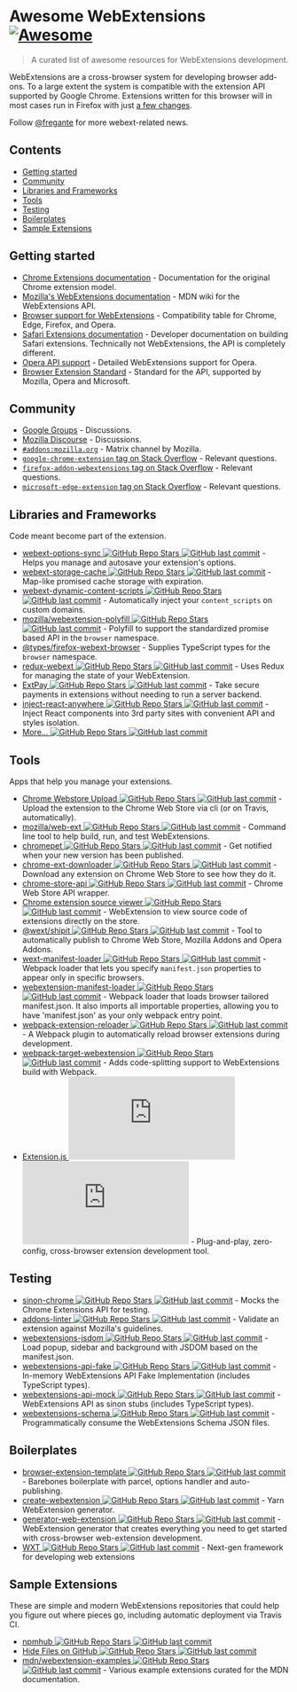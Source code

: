 # Awesome WebExtensions [![Awesome](https://awesome.re/badge.svg)](https://awesome.re)

> A curated list of awesome resources for WebExtensions development.

WebExtensions are a cross-browser system for developing browser add-ons. To a large extent the system is compatible with the extension API supported by Google Chrome. Extensions written for this browser will in most cases run in Firefox with just [a few changes](https://developer.mozilla.org/en-US/Add-ons/WebExtensions/Porting_a_Google_Chrome_extension).

Follow [@fregante](https://fregante.com) for more webext-related news.

## Contents

- [Getting started](#getting-started)
- [Community](#community)
- [Libraries and Frameworks](#libraries-and-frameworks)
- [Tools](#tools)
- [Testing](#testing)
- [Boilerplates](#boilerplates)
- [Sample Extensions](#sample-extensions)

## Getting started

- [Chrome Extensions documentation](https://developer.chrome.com/docs/extensions/reference) - Documentation for the original Chrome extension model.
- [Mozilla's WebExtensions documentation](https://developer.mozilla.org/en-US/Add-ons/WebExtensions) - MDN wiki for the WebExtensions API.
- [Browser support for WebExtensions](https://developer.mozilla.org/en-US/Add-ons/WebExtensions/Browser_support_for_JavaScript_APIs) - Compatibility table for Chrome, Edge, Firefox, and Opera.
- [Safari Extensions documentation](https://developer.apple.com/safari/extensions/) - Developer documentation on building Safari extensions. Technically not WebExtensions, the API is completely different.
- [Opera API support](https://dev.opera.com/extensions/apis/) - Detailed WebExtensions support for Opera.
- [Browser Extension Standard](https://browserext.github.io/browserext/) - Standard for the API, supported by Mozilla, Opera and Microsoft.

## Community

- [Google Groups](https://groups.google.com/a/chromium.org/forum/#!forum/chromium-extensions) - Discussions.
- [Mozilla Discourse](https://discourse.mozilla.org/c/add-ons) - Discussions.
- [`#addons:mozilla.org`](https://matrix.to/#/#addons:mozilla.org) - Matrix channel by Mozilla.
- [`google-chrome-extension` tag on Stack Overflow](https://stackoverflow.com/questions/tagged/google-chrome-extension) - Relevant questions.
- [`firefox-addon-webextensions` tag on Stack Overflow](https://stackoverflow.com/questions/tagged/firefox-addon-webextensions) - Relevant questions.
- [`microsoft-edge-extension` tag on Stack Overflow](https://stackoverflow.com/questions/tagged/microsoft-edge-extension) - Relevant questions.

## Libraries and Frameworks

Code meant become part of the extension.

- [webext-options-sync ![GitHub Repo Stars](https://img.shields.io/github/stars/fregante/webext-options-sync) ![GitHub last commit](https://img.shields.io/github/last-commit/fregante/webext-options-sync)](https://github.com/fregante/webext-options-sync) - Helps you manage and autosave your extension's options.
- [webext-storage-cache ![GitHub Repo Stars](https://img.shields.io/github/stars/fregante/webext-storage-cache) ![GitHub last commit](https://img.shields.io/github/last-commit/fregante/webext-storage-cache)](https://github.com/fregante/webext-storage-cache) - Map-like promised cache storage with expiration.
- [webext-dynamic-content-scripts ![GitHub Repo Stars](https://img.shields.io/github/stars/fregante/webext-dynamic-content-scripts) ![GitHub last commit](https://img.shields.io/github/last-commit/fregante/webext-dynamic-content-scripts)](https://github.com/fregante/webext-dynamic-content-scripts) - Automatically inject your `content_scripts` on custom domains.
- [mozilla/webextension-polyfill ![GitHub Repo Stars](https://img.shields.io/github/stars/mozilla/webextension-polyfill) ![GitHub last commit](https://img.shields.io/github/last-commit/mozilla/webextension-polyfill)](https://github.com/mozilla/webextension-polyfill) - Polyfill to support the standardized promise based API in the `browser` namespace.
- [@types/firefox-webext-browser](https://www.npmjs.com/package/@types/firefox-webext-browser) - Supplies TypeScript types for the `browser` namespace.
- [redux-webext ![GitHub Repo Stars](https://img.shields.io/github/stars/ivantsov/redux-webext) ![GitHub last commit](https://img.shields.io/github/last-commit/ivantsov/redux-webext)](https://github.com/ivantsov/redux-webext) - Uses Redux for managing the state of your WebExtension.
- [ExtPay ![GitHub Repo Stars](https://img.shields.io/github/stars/Glench/ExtPay) ![GitHub last commit](https://img.shields.io/github/last-commit/Glench/ExtPay)](https://github.com/Glench/ExtPay) - Take secure payments in extensions without needing to run a server backend.
- [inject-react-anywhere ![GitHub Repo Stars](https://img.shields.io/github/stars/OlegWock/inject-react-anywhere) ![GitHub last commit](https://img.shields.io/github/last-commit/OlegWock/inject-react-anywhere)](https://github.com/OlegWock/inject-react-anywhere) - Inject React components into 3rd party sites with convenient API and styles isolation.
- [More… ![GitHub Repo Stars](https://img.shields.io/github/stars/fregante/webext-fun) ![GitHub last commit](https://img.shields.io/github/last-commit/fregante/webext-fun)](https://github.com/fregante/webext-fun)

## Tools

Apps that help you manage your extensions.

- [Chrome Webstore Upload ![GitHub Repo Stars](https://img.shields.io/github/stars/fregante/chrome-webstore-upload-cli) ![GitHub last commit](https://img.shields.io/github/last-commit/fregante/chrome-webstore-upload-cli)](https://github.com/fregante/chrome-webstore-upload-cli) - Upload the extension to the Chrome Web Store via cli (or on Travis, automatically).
- [mozilla/web-ext ![GitHub Repo Stars](https://img.shields.io/github/stars/mozilla/web-ext) ![GitHub last commit](https://img.shields.io/github/last-commit/mozilla/web-ext)](https://github.com/mozilla/web-ext) - Command line tool to help build, run, and test WebExtensions.
- [chromepet ![GitHub Repo Stars](https://img.shields.io/github/stars/ZenHubIO/chromepet) ![GitHub last commit](https://img.shields.io/github/last-commit/ZenHubIO/chromepet)](https://github.com/ZenHubIO/chromepet) - Get notified when your new version has been published.
- [chrome-ext-downloader ![GitHub Repo Stars](https://img.shields.io/github/stars/jiripospisil/chrome-ext-downloader) ![GitHub last commit](https://img.shields.io/github/last-commit/jiripospisil/chrome-ext-downloader)](https://github.com/jiripospisil/chrome-ext-downloader) - Download any extension on Chrome Web Store to see how they do it.
- [chrome-store-api ![GitHub Repo Stars](https://img.shields.io/github/stars/acvetkov/chrome-store-api) ![GitHub last commit](https://img.shields.io/github/last-commit/acvetkov/chrome-store-api)](https://github.com/acvetkov/chrome-store-api) - Chrome Web Store API wrapper.
- [Chrome extension source viewer ![GitHub Repo Stars](https://img.shields.io/github/stars/Rob--W/crxviewer) ![GitHub last commit](https://img.shields.io/github/last-commit/Rob--W/crxviewer)](https://github.com/Rob--W/crxviewer) - WebExtension to view source code of extensions directly on the store.
- [@wext/shipit ![GitHub Repo Stars](https://img.shields.io/github/stars/LinusU/wext-shipit) ![GitHub last commit](https://img.shields.io/github/last-commit/LinusU/wext-shipit)](https://github.com/LinusU/wext-shipit) - Tool to automatically publish to Chrome Web Store, Mozilla Addons and Opera Addons.
- [wext-manifest-loader ![GitHub Repo Stars](https://img.shields.io/github/stars/abhijithvijayan/wext-manifest-loader) ![GitHub last commit](https://img.shields.io/github/last-commit/abhijithvijayan/wext-manifest-loader)](https://github.com/abhijithvijayan/wext-manifest-loader) - Webpack loader that lets you specify `manifest.json` properties to appear only in specific browsers.
- [webextension-manifest-loader ![GitHub Repo Stars](https://img.shields.io/github/stars/jsmnbom/webextension-manifest-loader) ![GitHub last commit](https://img.shields.io/github/last-commit/jsmnbom/webextension-manifest-loader)](https://github.com/jsmnbom/webextension-manifest-loader) - Webpack loader that loads browser tailored manifest.json. It also imports all importable properties, allowing you to have 'manifest.json' as your only webpack entry point.
- [webpack-extension-reloader ![GitHub Repo Stars](https://img.shields.io/github/stars/rubenspgcavalcante/webpack-extension-reloader) ![GitHub last commit](https://img.shields.io/github/last-commit/rubenspgcavalcante/webpack-extension-reloader)](https://github.com/rubenspgcavalcante/webpack-extension-reloader) - A Webpack plugin to automatically reload browser extensions during development.
- [webpack-target-webextension ![GitHub Repo Stars](https://img.shields.io/github/stars/awesome-webextension/webpack-target-webextension) ![GitHub last commit](https://img.shields.io/github/last-commit/awesome-webextension/webpack-target-webextension)](https://github.com/awesome-webextension/webpack-target-webextension) - Adds code-splitting support to WebExtensions build with Webpack.
- [Extension.js ![GitHub Repo Stars](https://img.shields.io/github/stars/cezaraugusto/extension.js) ![GitHub last commit](https://img.shields.io/github/last-commit/cezaraugusto/extension.js)](https://github.com/cezaraugusto/extension.js) - Plug-and-play, zero-config, cross-browser extension development tool.

## Testing

- [sinon-chrome ![GitHub Repo Stars](https://img.shields.io/github/stars/acvetkov/sinon-chrome) ![GitHub last commit](https://img.shields.io/github/last-commit/acvetkov/sinon-chrome)](https://github.com/acvetkov/sinon-chrome) - Mocks the Chrome Extensions API for testing.
- [addons-linter ![GitHub Repo Stars](https://img.shields.io/github/stars/mozilla/addons-linter) ![GitHub last commit](https://img.shields.io/github/last-commit/mozilla/addons-linter)](https://github.com/mozilla/addons-linter) - Validate an extension against Mozilla's guidelines.
- [webextensions-jsdom ![GitHub Repo Stars](https://img.shields.io/github/stars/stoically/webextensions-jsdom) ![GitHub last commit](https://img.shields.io/github/last-commit/stoically/webextensions-jsdom)](https://github.com/stoically/webextensions-jsdom) - Load popup, sidebar and background with JSDOM based on the manifest.json.
- [webextensions-api-fake ![GitHub Repo Stars](https://img.shields.io/github/stars/stoically/webextensions-api-fake) ![GitHub last commit](https://img.shields.io/github/last-commit/stoically/webextensions-api-fake)](https://github.com/stoically/webextensions-api-fake) - In-memory WebExtensions API Fake Implementation (includes TypeScript types).
- [webextensions-api-mock ![GitHub Repo Stars](https://img.shields.io/github/stars/stoically/webextensions-api-mock) ![GitHub last commit](https://img.shields.io/github/last-commit/stoically/webextensions-api-mock)](https://github.com/stoically/webextensions-api-mock) - WebExtensions API as sinon stubs (includes TypeScript types).
- [webextensions-schema ![GitHub Repo Stars](https://img.shields.io/github/stars/stoically/webextensions-schema) ![GitHub last commit](https://img.shields.io/github/last-commit/stoically/webextensions-schema)](https://github.com/stoically/webextensions-schema) - Programmatically consume the WebExtensions Schema JSON files.

## Boilerplates

- [browser-extension-template ![GitHub Repo Stars](https://img.shields.io/github/stars/fregante/browser-extension-template) ![GitHub last commit](https://img.shields.io/github/last-commit/fregante/browser-extension-template)](https://github.com/fregante/browser-extension-template) - Barebones boilerplate with parcel, options handler and auto-publishing.
- [create-webextension ![GitHub Repo Stars](https://img.shields.io/github/stars/rpl/create-webextension) ![GitHub last commit](https://img.shields.io/github/last-commit/rpl/create-webextension)](https://github.com/rpl/create-webextension) - Yarn WebExtension generator.
- [generator-web-extension ![GitHub Repo Stars](https://img.shields.io/github/stars/webextension-toolbox/generator-web-extension) ![GitHub last commit](https://img.shields.io/github/last-commit/webextension-toolbox/generator-web-extension)](https://github.com/webextension-toolbox/generator-web-extension) - WebExtension generator that creates everything you need to get started with cross-browser web-extension development.
- [WXT ![GitHub Repo Stars](https://img.shields.io/github/stars/wxt-dev/wxt) ![GitHub last commit](https://img.shields.io/github/last-commit/wxt-dev/wxt)](https://github.com/wxt-dev/wxt) - Next-gen framework for developing web extensions

## Sample Extensions

These are simple and modern WebExtensions repositories that could help you figure out where pieces go, including automatic deployment via Travis CI.

- [npmhub ![GitHub Repo Stars](https://img.shields.io/github/stars/npmhub/npmhub) ![GitHub last commit](https://img.shields.io/github/last-commit/npmhub/npmhub)](https://github.com/npmhub/npmhub)
- [Hide Files on GitHub ![GitHub Repo Stars](https://img.shields.io/github/stars/sindresorhus/hide-files-on-github) ![GitHub last commit](https://img.shields.io/github/last-commit/sindresorhus/hide-files-on-github)](https://github.com/sindresorhus/hide-files-on-github)
- [mdn/webextension-examples ![GitHub Repo Stars](https://img.shields.io/github/stars/mdn/webextensions-examples) ![GitHub last commit](https://img.shields.io/github/last-commit/mdn/webextensions-examples)](https://github.com/mdn/webextensions-examples) - Various example extensions curated for the MDN documentation.
